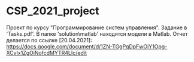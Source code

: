 # CSP_2021_project
Проект по курсу "Программирование систем управления".
Задание в 'Tasks.pdf'. 
В папке 'solution\matlab' находятся модели в Matlab.
Отчет делается по ссылке [20.04.2021]: https://docs.google.com/document/d/1ZN-TGgPqDpFwOiY1Opg-XCvIx1ZgOiNofcdMYTR4LIc/edit
